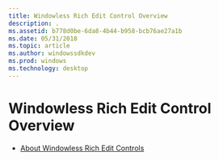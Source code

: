 ```yaml
---
title: Windowless Rich Edit Control Overview
description: .
ms.assetid: b778d0be-6da8-4b44-b958-bcb76ae27a1b
ms.date: 05/31/2018
ms.topic: article
ms.author: windowssdkdev
ms.prod: windows
ms.technology: desktop
---
```


# Windowless Rich Edit Control Overview

-   [About Windowless Rich Edit Controls](about-windowless-rich-edit-controls.md)

 

 




